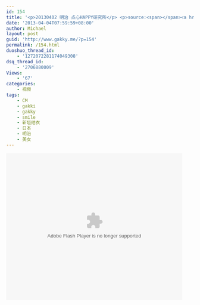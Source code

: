 ```yaml
---
id: 154
title: '<p>20130402 明治 点心HAPPY研究所</p> <p>source:<span></span><a href="http://tieba.baidu.com/p/2247812237" target="_blank">http://tieba.baidu.com/p/2247812237</a><span></span><span></span><span></span><a href="http://tieba.baidu.com/p/2247812237"></a><span></span></p>'
date: '2013-04-04T07:59:59+08:00'
author: Michael
layout: post
guid: 'http://www.gakky.me/?p=154'
permalink: /154.html
duoshuo_thread_id:
    - '1272072281174049308'
dsq_thread_id:
    - '2706880009'
Views:
    - '67'
categories:
    - 视频
tags:
    - CM
    - gakki
    - gakky
    - smile
    - 新垣结衣
    - 日本
    - 明治
    - 美女
---
```


<object height="394" width="473"><param name="allowscriptaccess" value="sameDomain"></param><param name="wmode" value="transparent"></param><param name="movie" value="http://www.tudou.com/v/166016751/v.swf"></param><param name="allowfullscreen" value="true"></param><embed allowfullscreen="true" allowscriptaccess="sameDomain" height="394" src="http://www.tudou.com/v/166016751/v.swf" type="application/x-shockwave-flash" width="473" wmode="transparent"></embed></object>